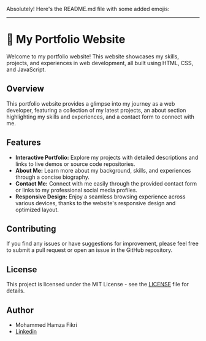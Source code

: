 Absolutely! Here's the README.md file with some added emojis:

---

# 🚀 My Portfolio Website

Welcome to my portfolio website! This website showcases my skills, projects, and experiences in web development, all built using HTML, CSS, and JavaScript.

## Overview

This portfolio website provides a glimpse into my journey as a web developer, featuring a collection of my latest projects, an about section highlighting my skills and experiences, and a contact form to connect with me.

## Features

- **Interactive Portfolio:** Explore my projects with detailed descriptions and links to live demos or source code repositories.
- **About Me:** Learn more about my background, skills, and experiences through a concise biography.
- **Contact Me:** Connect with me easily through the provided contact form or links to my professional social media profiles.
- **Responsive Design:** Enjoy a seamless browsing experience across various devices, thanks to the website's responsive design and optimized layout.


## Contributing

If you find any issues or have suggestions for improvement, please feel free to submit a pull request or open an issue in the GitHub repository.

## License

This project is licensed under the MIT License - see the [LICENSE](LICENSE) file for details.

## Author

- Mohammed Hamza Fikri
- [Linkedin](https://www.linkedin.com/in/mohammed-hamza-fikri/)